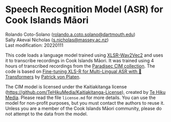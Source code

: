 # Speech Recognition Model (ASR) for Cook Islands Māori
Rolando Coto-Solano (rolando.a.coto.solano@dartmouth.edu)<br>
Sally Akevai Nicholas (s.nicholas@massey.ac.nz)<br>
Last modification: 20220111

This code loads a language model trained using [XLSR-Wav2Vec2](https://huggingface.co/docs/transformers/model_doc/xlsr_wav2vec2) and uses it to transcribe recordings in Cook Islands Māori. It was trained using 4 hours of transcribed recordings from the [Paradisec CIM collection](https://catalog.paradisec.org.au/collections/SN1). The code is based on [Fine-tuning XLS-R for Multi-Lingual ASR with 🤗 Transformers](https://huggingface.co/blog/fine-tune-xlsr-wav2vec2) by [Patrick von Platen](https://huggingface.co/patrickvonplaten).

The CIM model is licensed under the Kaitiakitanga license (https://github.com/TeHikuMedia/Kaitiakitanga-License), created by [Te Hiku Media](https://tehiku.nz/). Please read the file `license.md` for more details. You can use the model for non-profit purposes, but you must contact the authors to reuse it. Unless you are a member of the Cook Islands Māori community, please do not attempt to the data from the model.
